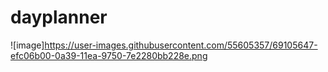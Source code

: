# dayplanner
![image]https://user-images.githubusercontent.com/55605357/69105647-efc06b00-0a39-11ea-9750-7e2280bb228e.png
